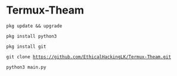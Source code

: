 # Termux-Theam

<code>pkg update && upgrade</code>

<code>pkg install python3</code>

<code>pkg install git</code>

<code>git clone https://github.com/EthicalHackingLK/Termux-Theam.git</code>

<code>python3 main.py</code>
